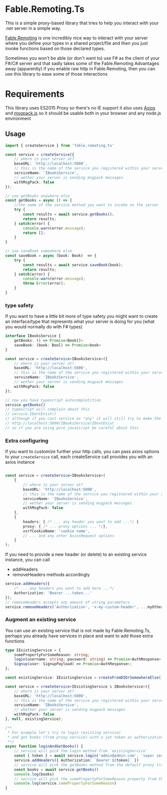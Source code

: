 [Fable.Remoting]: https://zaid-ajaj.github.io/Fable.Remoting/
[msgpack.js]: https://github.com/ygoe/msgpack.js/
[Axios]: https://github.com/axios/axios

# Fable.Remoting.Ts
This is a simple proxy-based library that tries to help you interact with your .net server in a simple way.

[Fable.Remoting] is one incredibly nice way to interact with your server where you define your types in a shared project/file and then you just invoke functions based on those declared types.

Sometimes you won't be able (or don't want to) use F# as the client of your F#/C# server and that sadly takes some of the Fable.Remoting Advantages away (apparently) if you enable raw http in Fable.Remoting, then you can use this library to ease some of those interactions

# Requirements
This library uses ES2015 Proxy so there's no IE support it also uses [Axios] and [msgpack.js] so it should be usable both in your browser and any node.js environment

## Usage

```ts
import { createService } from 'fable.remoting.ts'

const service = createService({ 
    // where is your server at?
    baseURL: 'http://localhost:5000',
    // this is the name of the service you registered within your server
    serviceName: 'IBooksService',
    // wether your server is sending msgpack messages
    withMsgPack: false
});

// use getBooks anywhere else
const getBooks = async () => {
    //the name of the service method you want to invoke on the server
    try {
        const results = await service.getBooks();
        return results;
    } catch(error) {
        console.warn(error.message);
        return [];
    }
}

// use saveBook somewhere else
const saveBook = async (book: Book)  => {
    try {
        const results = await service.saveBook(book);
        return results;
    } catch(error) {
        console.warn(error.message);
        throw Error(error);
    }
}
```

### type safety

If you want to have a little bit more of type safety you might want to create an interface/type that represents what your server is doing for you (what you would normally do with F# types)

```ts
interface IBooksService {
    getBooks: () => Promise<Book[]>
    saveBook: (book: Bool) => Promise<book>
}

const service = createService<IBooksService>({ 
    // where is your server at?
    baseURL: 'http://localhost:5000',
    // this is the name of the service you registered within your server
    serviceName: 'IBooksService',
    // wether your server is sending msgpack messages
    withMsgPack: false
});

// now you have typescript autocompletition
service.getBooks()
// typescript will complain about this
// service.IDontExist()
// although if you cast service as "any" it will still try to make the call to 
// http://localhost:5000/IBooksService/IDontExist
// so if you are using pure javascript be careful about this

```

### Extra configuring
If you want to customize further your http calls, you can pass axios options to your `createService` call, each createService call provides you with an axios instance

```ts

const service = createService<IBooksService>(
    { 
        // where is your server at?
        baseURL: 'http://localhost:5000',
        // this is the name of the service you registered within your server
        serviceName: 'IBooksService',
        // wether your server is sending msgpack messages
        withMsgPack: false
    }, 
    {
        headers: { /* ... any header you want to add ...*/ }
        proxy: { /* ... proxy options ... */},
        xsrfCookieName: 'cookie name',
        // ... and any other AxiosRequest options
    }
);
```

If you need to provide a new header (or delete) to an existing service instance, you can call 
- addHeaders
- removeHeaders
methods accordingly 

```ts
service.addHeaders({ 
    /* ... any headers you want to add here ...*/
    Authorization: 'Bearer ...token...'
});
// removeHeaders accepts any amount of string parameters
service.removeHeaders('Authorization', 'x-my-custom-header', ...myOtherHeaders);
```

### Augment an existing service
You can use an existing service that is not made by Fable.Remoting.Ts, perhaps you already have services in place and want to add those extra functions


```ts
type IExistingService = {
    somePropertyForSomeReason: string;
    login(username: string; password: string) => Promise<AuthResponse>;
    Signup(user: SignupPayload) => Promise<AuthResponse>;
};

const existingService: IExistingService = createFromDIOrSomewhereElse();

const service = createService<IExistingService & IBooksService>({ 
    // where is your server at?
    baseURL: 'http://localhost:5000',
    // this is the name of the service you registered within your server
    serviceName: 'IBooksService',
    // whether your server is sending msgpack messages
    withMsgPack: false
}, null, existingService);

/**
 * For example let's try to login (existing service)
 * and get books (from proxy service) with a jwt token as authorization.
 **/
async function loginAndGetBooks() {
    // service will pick the login method from `existingService`
    const { token } = await service.login('admin@admin.com', 'super secret much wow')
    service.addHeaders({ Authorization: `Bearer ${token}` })
    // service will pick the getBooks method from the default proxy trap
    const books = await service.getBooks()
    console.log(books)
    // service will pick the somePropertyForSomeReason property from the `existingService` object
    console.log(service.somePropertyForSomeReason)
}
```



